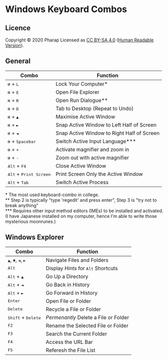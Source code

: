 # Windows Keyboard Combos

## Licence

Copyright © 2020 Pharap 
Licensed as [CC BY-SA 4.0](https://creativecommons.org/licenses/by-sa/4.0/legalcode) ([Human Readable Version](https://creativecommons.org/licenses/by-sa/4.0/)).

## General

| Combo                                    | Function                                   |
|------------------------------------------|--------------------------------------------|
| <kbd>⊞</kbd> + <kbd>L</kbd>              | Lock Your Computer\*                       |
| <kbd>⊞</kbd> + <kbd>E</kbd>              | Open File Explorer                         |
| <kbd>⊞</kbd> + <kbd>R</kbd>              | Open Run Dialogue\*\*                      |
| <kbd>⊞</kbd> + <kbd>D</kbd>              | Tab to Desktop (Repeat to Undo)            |
| <kbd>⊞</kbd> + <kbd>▲</kbd>              | Maximise Active Window                     |
| <kbd>⊞</kbd> + <kbd>►</kbd>              | Snap Active Window to Left Half of Screen  |
| <kbd>⊞</kbd> + <kbd>◄</kbd>              | Snap Active Window to Right Half of Screen |
| <kbd>⊞</kbd> + <kbd>Spacebar</kbd>       | Switch Active Input Language\*\*\*         |
| <kbd>⊞</kbd> + <kbd>+</kbd>              | Activate magnifier and zoom in             |
| <kbd>⊞</kbd> + <kbd>-</kbd>              | Zoom out with active magnifier             |
| <kbd>Alt</kbd> + <kbd>F4</kbd>           | Close Active Window                        |
| <kbd>Alt</kbd> + <kbd>Print Screen</kbd> | Print Screen Only the Active Window        |
| <kbd>Alt</kbd> + <kbd>Tab</kbd>          | Switch Active Process                      |

\* The most used keyboard-combo in college.  
\*\* Step 2 is typically "type 'regedit' and press enter", Step 3 is "try not to break anything"  
\*\*\* Requires other input method editors (IMEs) to be installed and activated.  
(I have Japanese installed on my computer, hence I'm able to write those mysterious moonrunes.)  

## Windows Explorer

| Combo                                | Function                                   |
|--------------------------------------|--------------------------------------------|
| <kbd>▲</kbd>, <kbd>▼</kbd>, <kbd>◄</kbd>, <kbd>►</kbd> | Navigate Files and Folders |
| <kbd>Alt</kbd>                       | Display Hints for <kbd>Alt</kbd> Shortcuts |
| <kbd>Alt</kbd> + <kbd>▲</kbd>        | Go Up a Directory                          |
| <kbd>Alt</kbd> + <kbd>◄</kbd>        | Go Back in History                         |
| <kbd>Alt</kbd> + <kbd>►</kbd>        | Go Forward in History                      |
| <kbd>Enter</kbd>                     | Open File or Folder                        |
| <kbd>Delete</kbd>                    | Recycle a File or Folder                   |
| <kbd>Shift</kbd> + <kbd>Delete</kbd> | _Permenantly_ Delete a File or Folder      |
| <kbd>F2</kbd>                        | Rename the Selected File or Folder         |
| <kbd>F3</kbd>                        | Search the Current Folder                  |
| <kbd>F4</kbd>                        | Access the URL Bar                         |
| <kbd>F5</kbd>                        | Referesh the File List                     |
